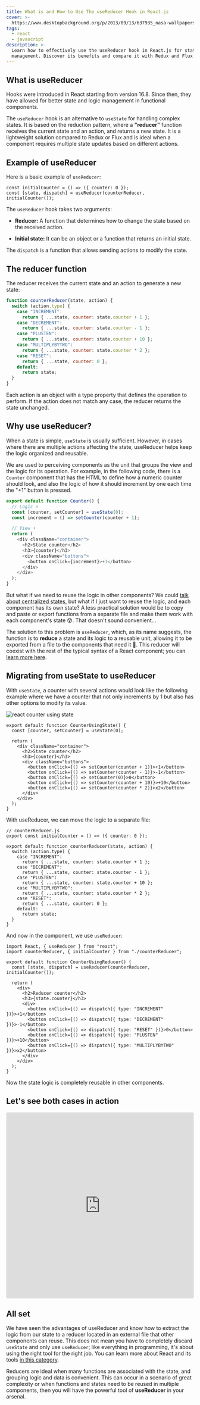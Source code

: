 ```yaml
---
title: What is and How to Use The useReducer Hook in React.js
cover: >-
  https://www.desktopbackground.org/p/2013/09/13/637935_nasa-wallpapers_1600x1200_h.jpg
tags:
  - react
  - javascript
description: >-
  Learn how to effectively use the useReducer hook in React.js for state
  management. Discover its benefits and compare it with Redux and Flux!
---
```

## What is useReducer
Hooks were introduced in React starting from version 16.8. Since then, they have allowed for better state and logic management in functional components.

The `useReducer` hook is an alternative to `useState` for handling complex states. It is based on the reduction pattern, where a **"reducer"** function receives the current state and an action, and returns a new state. It is a lightweight solution compared to Redux or Flux and is ideal when a component requires multiple state updates based on different actions.

## Example of useReducer

Here is a basic example of `useReducer`:

```react
const initialCounter = () => ({ counter: 0 });
const [state, dispatch] = useReducer(counterReducer, initialCounter());
```

The `useReducer` hook takes two arguments:

- **Reducer:** A function that determines how to change the state based on the received action.

- **Initial state:** It can be an object or a function that returns an initial state.

The `dispatch` is a function that allows sending actions to modify the state.

## The reducer function

The reducer receives the current state and an action to generate a new state:

```javascript
function counterReducer(state, action) {
  switch (action.type) {
    case "INCREMENT":
      return { ...state, counter: state.counter + 1 };
    case "DECREMENT":
      return { ...state, counter: state.counter - 1 };
    case "PLUSTEN":
      return { ...state, counter: state.counter + 10 };
    case "MULTIPLYBYTWO":
      return { ...state, counter: state.counter * 2 };
    case "RESET":
      return { ...state, counter: 0 };
    default:
      return state;
  }
}
```

Each action is an object with a type property that defines the operation to perform. If the action does not match any case, the reducer returns the state unchanged.

## Why use useReducer?

When a state is simple, `useState` is usually sufficient. However, in cases where there are multiple actions affecting the state, useReducer helps keep the logic organized and reusable.

We are used to perceiving components as the unit that groups the view and the logic for its operation. For example, in the following code, there is a `Counter` component that has the HTML to define how a numeric counter should look, and also the logic of how it should increment by one each time the "+1" button is pressed.

```javascript
export default function Counter() {
  // Logic ⬇️
  const [counter, setCounter] = useState(0);
  const increment = () => setCounter(counter + 1);

  // View ⬇️
  return (
    <div className="container">
      <h2>State counter</h2>
      <h3>{counter}</h3>
      <div className="buttons">
        <button onClick={increment}>+1</button>
      </div>
    </div>
  );
}
```

But what if we need to reuse the logic in other components? We could [talk about centralized states](https://4geeks.com/en/lesson/context-api), but what if I just want to reuse the logic, and each component has its own state? A less practical solution would be to copy and paste or export functions from a separate file and make them work with each component's state 😰. That doesn't sound convenient...

The solution to this problem is `useReducer`, which, as its name suggests, the function is to **reduce** a state and its logic to a reusable unit, allowing it to be exported from a file to the components that need it 💪. This reducer will coexist with the rest of the typical syntax of a React component; you can [learn more here](https://4geeks.com/en/lesson/making-react-components).

## Migrating from useState to useReducer

With `useState`, a counter with several actions would look like the following example where we have a counter that not only increments by 1 but also has other options to modify its value.

![react counter using state](https://breathecode.herokuapp.com/v1/media/file/state-counter-png?width=200)

```react
export default function CounterUsingState() {
  const [counter, setCounter] = useState(0);

  return (
    <div className="container">
      <h2>State counter</h2>
      <h3>{counter}</h3>
      <div className="buttons">
        <button onClick={() => setCounter(counter + 1)}>+1</button>
        <button onClick={() => setCounter(counter - 1)}>-1</button>
        <button onClick={() => setCounter(0)}>0</button>
        <button onClick={() => setCounter(counter + 10)}>+10</button>
        <button onClick={() => setCounter(counter * 2)}>x2</button>
      </div>
    </div>
  );
}
```

With useReducer, we can move the logic to a separate file:

```react
// counterReducer.js
export const initialCounter = () => ({ counter: 0 });

export default function counterReducer(state, action) {
  switch (action.type) {
    case "INCREMENT":
      return { ...state, counter: state.counter + 1 };
    case "DECREMENT":
      return { ...state, counter: state.counter - 1 };
    case "PLUSTEN":
      return { ...state, counter: state.counter + 10 };
    case "MULTIPLYBYTWO":
      return { ...state, counter: state.counter * 2 };
    case "RESET":
      return { ...state, counter: 0 };
    default:
      return state;
  }
}
```

And now in the component, we use `useReducer`:

```react
import React, { useReducer } from "react";
import counterReducer, { initialCounter } from "./counterReducer";

export default function CounterUsingReducer() {
  const [state, dispatch] = useReducer(counterReducer, initialCounter());

  return (
    <div>
      <h2>Reducer counter</h2>
      <h3>{state.counter}</h3>
      <div>
        <button onClick={() => dispatch({ type: "INCREMENT" })}>+1</button>
        <button onClick={() => dispatch({ type: "DECREMENT" })}>-1</button>
        <button onClick={() => dispatch({ type: "RESET" })}>0</button>
        <button onClick={() => dispatch({ type: "PLUSTEN" })}>+10</button>
        <button onClick={() => dispatch({ type: "MULTIPLYBYTWO" })}>x2</button>
      </div>
    </div>
  );
}
```

Now the state logic is completely reusable in other components.

## Let's see both cases in action

<iframe src="https://codesandbox.io/embed/t34ldl?view=Editor+%2B+Preview&module=%2Fsrc%2Freducercounter.js&hidenavigation=1"
     style="width:100%; height: 500px; border:0; border-radius: 4px; overflow:hidden;"
     title="useReducer Demo"
     sandbox="allow-forms allow-modals allow-popups allow-presentation allow-same-origin allow-scripts"
   ></iframe>

## All set

We have seen the advantages of useReducer and know how to extract the logic from our state to a reducer located in an external file that other components can reuse. This does not mean you have to completely discard `useState` and only use `useReducer`; like everything in programming, it's about using the right tool for the right job. You can learn more about React and its tools [in this category](https://4geeks.com/en/technology/reactjs).

Reducers are ideal when many functions are associated with the state, and grouping logic and data is convenient. This can occur in a scenario of great complexity or when functions and states need to be reused in multiple components, then you will have the powerful tool of **useReducer** in your arsenal.
